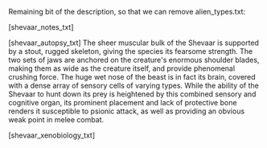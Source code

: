 Remaining bit of the description, so that we can remove alien_types.txt:

\[shevaar_notes_txt\] <TODO>

\[shevaar_autopsy_txt\] The sheer muscular bulk of the Shevaar is
supported by a stout, rugged skeleton, giving the species its fearsome
strength. The two sets of jaws are anchored on the creature's enormous
shoulder blades, making them as wide as the creature itself, and provide
phenomenal crushing force. The huge wet nose of the beast is in fact its
brain, covered with a dense array of sensory cells of varying types.
While the ability of the Shevaar to hunt down its prey is heightened by
this combined sensory and cognitive organ, its prominent placement and
lack of protective bone renders it susceptible to psionic attack, as
well as providing an obvious weak point in melee combat.

\[shevaar_xenobiology_txt\] <TODO>